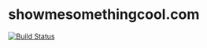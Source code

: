 # showmesomethingcool.com

[![Build Status](https://travis-ci.org/variantstudios/showmesomethingcool.com.svg)](https://travis-ci.org/variantstudios/showmesomethingcool.com)